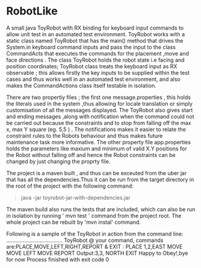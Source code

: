 # RobotLike
A small java  ToyRobot with RX binding for keyboard input  commands to allow unit test in an automated test environment.
ToyRobot works with a static class named ToyRobot that has the main()  method that drives the System.in  keyboard command inputs and pass the input to the class CommandActs that executes the commands for the placement ,move and face directions . The class ToyRobot holds the robot state i.e facing and position coordinates; ToyRobot class treats the keyboard input as RX observable ; this allows firstly the key inputs to be supplied within the test cases and thus works well in an automated test environment, and also makes  the CommandActions class itself testable in isolation.

There are two propertiy files ; the first one message.properties , this holds the literals used in the system ,thus allowing for locale translation or simply customisation  of all the messages displayed. The ToyRobot also gives start and ending messages ,along with notification when the command could not be carried out because the constraints and to stop from falling off the max x, max Y  square (eg. 5,5 ) . The notifications makes it easier to relate the constraint rules to the Robots behaviour and thus makes future maintenance task more informative.
The other property file app.properties holds the parameters like maxium and minimum of valid X.Y positions for the Robot without falling off and hence  the Robot constraints can be changed by just changing the proprty file.

The project is a maven built , and thus can be exceuted from the uber jar that has all the dependencies.Thus it can be run from the target directory in the root of the project with the following command:

 >java -jar toyrobot-jar-with-dependencies.jar

The maven build also runs the tests that are included, which can also be run in isolation by running  ' mvn test ' command from the project root.
The whole project can be rebuilt by 'mvn instal' command.

 Following is a sample of the ToyRobot in action from the command line:
 .....................................
ToyRobot @ your command, commands are:PLACE,MOVE,LEFT,RIGHT,REPORT & EXIT :
PLACE 1,2,EAST
MOVE
MOVE
LEFT
MOVE
REPORT
Output:3,3, NORTH
EXIT
Happy to Obey!,bye for now
Process finished with exit code 0
